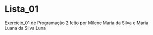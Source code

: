 # Lista_01
Exercício_01 de Programação 2 feito por Milene Maria da Silva e Maria Luana da Silva Luna

